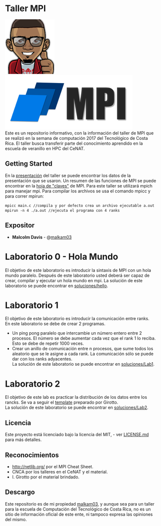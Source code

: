 Taller MPI
=====================
![malkam03](../malkam03.png) ![MPI](
mpi.png)   
Este es un repositorio informativo, con la información del taller de MPI que se realizó en la semana de computación 2017 del Tecnológico de Costa Rica. El taller busca transferir parte del conocimiento aprendido en la escuela de veranillo en HPC del CeNAT.

## Getting Started
En la [presentación](MPI-TALLER.pdf) del taller se puede encontrar los datos de la presentación que se usaron. Un resumen de las funciones de MPI se puede encontrar en la [hoja de "claves"](mpi-cheat-sheet.pdf) de MPI. Para este taller se utilizará mpich para manejar mpi. Para compilar los archivos se usa el comando mpicc y para correr mpirun:
```
mpicc main.c //compila y por defecto crea un archivo ejecutable a.out
mpirun -n 4 ./a.out //ejecuta el programa con 4 ranks
```

## Expositor

* **Malcolm Davis** - @[malkam03](https://github.com/malkam03)  

# Laboratorio 0 - Hola Mundo
El objetivo de este laboratorio es introducir la sintaxis de MPI con un hola mundo paralelo. Después de este laboratorio usted deberá ser capaz de crear, compilar y ejecutar un hola mundo en mpi. 
La solución de este laboratorio se puede encontrar en [soluciones/hello](soluciones/hello).

# Laboratorio 1
El objetivo de este laboratorio es introducir la comunicación entre ranks.  
En este laboratorio se debe de crear 2 programas. 
- Un ping pong paralelo que intercambie un número entero entre 2 procesos. El número se debe aumentar cada vez que el rank 1 lo reciba. Esto se debe de repetir 1000 veces.
- Crear un anillo de comunicación entre n procesos, que sume todos los aleatorio que se le asigne a cada rank. La comunicación sólo se puede dar con los ranks adyacentes.  
La solución de este laboratorio se puede encontrar en [soluciones/Lab1](soluciones/Lab1).


# Laboratorio 2
El objetivo de este lab es practicar la distribución de los datos entre los rancks. Se va a seguir el [template](template/par_identity.c)  preparado por Girotto.  
La solución de este laboratorio se puede encontrar en [soluciones/Lab2](soluciones/Lab2).

## Licencia
Este proyecto está licenciado bajo la licencia del MIT,  - ver [LICENSE.md](../LICENSE.md) para más detalles.


## Reconocimientos 
* http://netlib.org/ por el MPI Cheat Sheet.
* CNCA por los talleres en el CeNAT y el material. 
* I. Girotto por el material brindado.


## Descargo
Este repositorio es de mi propiedad [malkam03](https://github.com/malkam03), y aunque sea para un taller para la escuela de Computación del Tecnológico de Costa Rica, no es un sitio de información oficial de este ente, ni tampoco expresa las opiniones del mismo.
